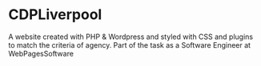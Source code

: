# CDPLiverpool

A website created with PHP & Wordpress and styled with CSS and plugins to match the criteria of agency. Part of the task as a Software Engineer at WebPagesSoftware
